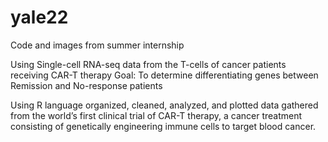 # yale22
Code and images from summer internship

Using Single-cell RNA-seq data from the T-cells of cancer patients receiving CAR-T therapy
Goal: To determine differentiating genes between Remission and No-response patients

Using R language organized, cleaned, analyzed, and plotted data gathered from the world’s 
first clinical trial of CAR-T therapy, a cancer treatment consisting of genetically 
engineering immune cells to target blood cancer.
